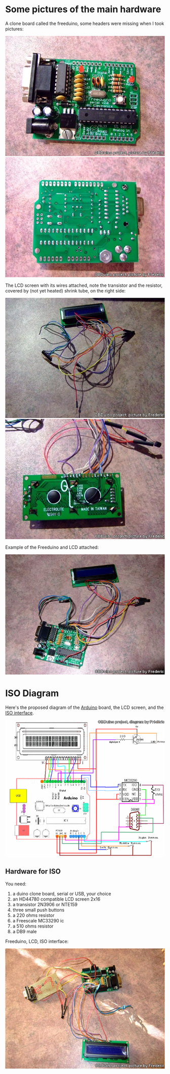 

# Some pictures of the main hardware #

A clone board called the freeduino, some headers were missing when I took pictures:

![](https://github.com/Magister54/opengauge/blob/master/pictures/freeduino_front.jpg)
![](https://github.com/Magister54/opengauge/blob/master/pictures/freeduino_back.jpg)


The LCD screen with its wires attached, note the transistor and the resistor, covered by (not yet heated) shrink tube, on the right side:

![](https://github.com/Magister54/opengauge/blob/master/pictures/lcd.jpg)
![](https://github.com/Magister54/opengauge/blob/master/pictures/lcd_back.jpg)


Example of the Freeduino and LCD attached:

![](https://github.com/Magister54/opengauge/blob/master/pictures/duino_lcd.jpg)

# ISO Diagram #

Here's the proposed diagram of the [Arduino](http://arduino.cc) board, the LCD screen, and the [ISO interface](OBDuinoInterface.md).

![](https://github.com/Magister54/opengauge/blob/master/pictures/obduino_iso.gif)

## Hardware for ISO ##

You need:
  1. a duino clone board, serial or USB, your choice
  1. an HD44780 compatible LCD screen 2x16
  1. a transistor 2N3906 or NTE159
  1. three small push buttons
  1. a 220 ohms resistor
  1. a Freescale MC33290 ic
  1. a 510 ohms resistor
  1. a DB9 male

Freeduino, LCD, ISO interface:

![](https://github.com/Magister54/opengauge/blob/master/pictures/obduino.jpg)
